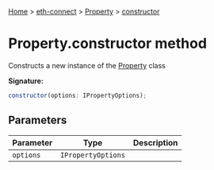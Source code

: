 [Home](./index) &gt; [eth-connect](./eth-connect.md) &gt; [Property](./eth-connect.property.md) &gt; [constructor](./eth-connect.property.constructor.md)

# Property.constructor method

Constructs a new instance of the [Property](./eth-connect.property.md) class

**Signature:**
```javascript
constructor(options: IPropertyOptions);
```

## Parameters

|  Parameter | Type | Description |
|  --- | --- | --- |
|  `options` | `IPropertyOptions` |  |

